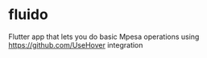 # fluido
Flutter app that lets you do basic Mpesa operations using https://github.com/UseHover integration
